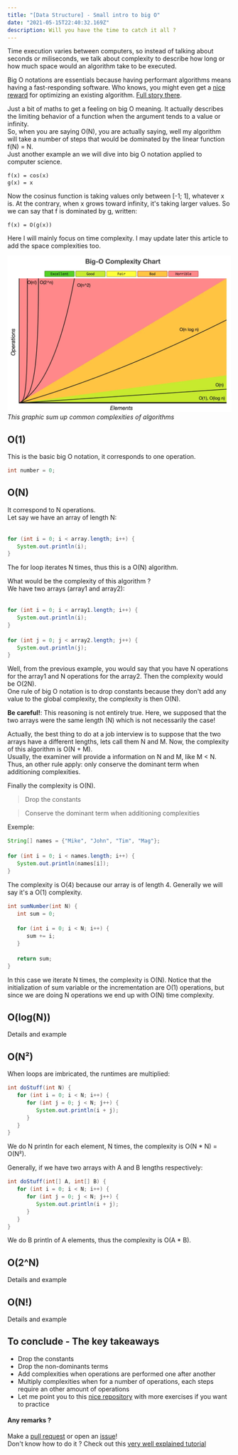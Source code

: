 ```yaml
---
title: "[Data Structure] - Small intro to big O"
date: "2021-05-15T22:40:32.169Z"
description: Will you have the time to catch it all ? 
---
```


Time execution varies between computers, so instead of talking about seconds or miliseconds, we talk about complexity to describe how long or how much space would an algorithm take to be executed.

Big O notations are essentials because having performant algorithms means having a fast-responding software. Who knows, you might even get a [nice reward](https://www.pcgamer.com/rockstar-thanks-gta-online-player-who-fixed-poor-load-times-official-update-coming/) for optimizing an existing algorithm. [Full story there](https://nee.lv/2021/02/28/How-I-cut-GTA-Online-loading-times-by-70/).  

Just a bit of maths to get a feeling on big O meaning. It actually describes the limiting behavior of a function when the argument tends to a value or infinity.  
So, when you are saying O(N), you are actually saying, well my algorithm will take a number of steps that would be dominated by the linear function f(N) = N.  
Just another example an we will dive into big O notation applied to computer science.

```
f(x) = cos(x) 
g(x) = x
```

Now the cosinus function is taking values only between [-1; 1], whatever x is. At the contrary, when x grows toward infinity, it's taking larger values. So we can say that f is dominated by  g, written:

```
f(x) = O(g(x))
```

Here I will mainly focus on time complexity. I may update later this article to add the space complexities too.  

![Big O complexities](./complexity_chart.jpg)
*This graphic sum up common complexities of algorithms*
## O(1)
This is the basic big O notation, it corresponds to one operation.

``` java
int number = 0;
```

## O(N)
It correspond to N operations.  
Let say we have an array of length N:

```java

for (int i = 0; i < array.length; i++) {
   System.out.println(i);
}

```

The for loop iterates N times, thus this is a O(N) algorithm.

What would be the complexity of this algorithm ?  
We have two arrays (array1 and array2):

```java

for (int i = 0; i < array1.length; i++) {
   System.out.println(i);
}

for (int j = 0; j < array2.length; j++) {
   System.out.println(j);
}


```

Well, from the previous example, you would say that you have N operations for the array1 and N operations for the array2. Then the complexity would be O(2N).  
One rule of big O notation is to drop constants because they don't add any value to the global complexity, the complexity is then O(N).  

**Be careful!**: This reasoning is not entirely true. Here, we supposed that the two arrays were the same length (N) which is not necessarily the case!  

Actually, the best thing to do at a job interview is to suppose that the two arrays have a different lengths, lets call them N and M. Now, the complexity of this algorithm is O(N + M).  
Usually, the examiner will provide a information on N and M, like M < N. Thus, an other rule apply: only conserve the dominant term when additioning complexities.

Finally the complexity is O(N).

> Drop the constants

> Conserve the dominant term when additioning complexities

Exemple:

```java 
String[] names = {"Mike", "John", "Tim", "Mag"};

for (int i = 0; i < names.length; i++) {
   System.out.println(names[i]);
}


```

The complexity is O(4) because our array is of length 4. Generally we will say it's a O(1) complexity.

```java 
int sumNumber(int N) {
   int sum = 0;
   
   for (int i = 0; i < N; i++) {
      sum += i;
   }

   return sum;
}

```

In this case we iterate N times, the complexity is O(N). Notice that the initialization of sum variable or the incrementation are O(1) operations, but since we are doing N operations we end up with O(N) time complexity.

## O(log(N))
Details and example


## O(N²)

When loops are imbricated, the runtimes are multiplied:

```java
int doStuff(int N) {
   for (int i = 0; i < N; i++) {
      for (int j = 0; j < N; j++) {
         System.out.println(i + j);
      }
   }
}

```

We do N println for each element, N times, the complexity is O(N * N) = O(N²).

Generally, if we have two arrays with A and B lengths respectively:

```java
int doStuff(int[] A, int[] B) {
   for (int i = 0; i < N; i++) {
      for (int j = 0; j < N; j++) {
         System.out.println(i + j);
      }
   }
}

```

We do B println of A elements, thus the complexity is O(A * B).


## O(2^N)
Details and example


## O(N!)
Details and example


## To conclude - The key takeaways
- Drop the constants
- Drop the non-dominants terms
- Add complexities when operations are performed one after another
- Multiply complexities when for a number of operations, each steps require an other amount of operations
- Let me point you to this [nice repository](https://gist.github.com/jhwheeler/995dab35210c550b51b3b4160933a541) with more exercises if you want to practice

#### Any remarks ?

Make a [pull request](https://github.com/ackermannQ/quentinackermann) or open an [issue](https://github.com/ackermannQ/quentinackermann/issues)!  
Don't know how to do it ? Check out this [very well explained tutorial](https://opensource.com/article/19/7/create-pull-request-github)

